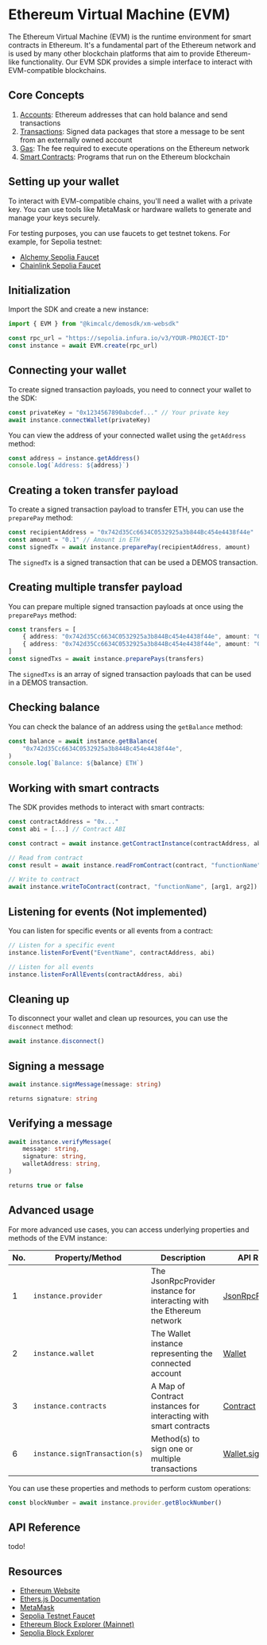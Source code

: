 # Ethereum Virtual Machine (EVM)

The Ethereum Virtual Machine (EVM) is the runtime environment for smart contracts in Ethereum. It's a fundamental part of the Ethereum network and is used by many other blockchain platforms that aim to provide Ethereum-like functionality. Our EVM SDK provides a simple interface to interact with EVM-compatible blockchains.

## Core Concepts

1. [Accounts](https://ethereum.org/en/developers/docs/accounts/): Ethereum addresses that can hold balance and send transactions
2. [Transactions](https://ethereum.org/en/developers/docs/transactions/): Signed data packages that store a message to be sent from an externally owned account
3. [Gas](https://ethereum.org/en/developers/docs/gas/): The fee required to execute operations on the Ethereum network
4. [Smart Contracts](https://ethereum.org/en/developers/docs/smart-contracts/): Programs that run on the Ethereum blockchain

## Setting up your wallet

To interact with EVM-compatible chains, you'll need a wallet with a private key. You can use tools like MetaMask or hardware wallets to generate and manage your keys securely.

For testing purposes, you can use faucets to get testnet tokens. For example, for Sepolia testnet:

-   [Alchemy Sepolia Faucet](https://sepoliafaucet.com/)
-   [Chainlink Sepolia Faucet](https://faucets.chain.link/sepolia)

## Initialization

Import the SDK and create a new instance:

```ts
import { EVM } from "@kimcalc/demosdk/xm-websdk"

const rpc_url = "https://sepolia.infura.io/v3/YOUR-PROJECT-ID"
const instance = await EVM.create(rpc_url)
```

## Connecting your wallet

To create signed transaction payloads, you need to connect your wallet to the SDK:

```ts
const privateKey = "0x1234567890abcdef..." // Your private key
await instance.connectWallet(privateKey)
```

You can view the address of your connected wallet using the `getAddress` method:

```ts
const address = instance.getAddress()
console.log(`Address: ${address}`)
```

## Creating a token transfer payload

To create a signed transaction payload to transfer ETH, you can use the `preparePay` method:

```ts
const recipientAddress = "0x742d35Cc6634C0532925a3b844Bc454e4438f44e"
const amount = "0.1" // Amount in ETH
const signedTx = await instance.preparePay(recipientAddress, amount)
```

The `signedTx` is a signed transaction that can be used a DEMOS transaction.

## Creating multiple transfer payload

You can prepare multiple signed transaction payloads at once using the `preparePays` method:

```ts
const transfers = [
    { address: "0x742d35Cc6634C0532925a3b844Bc454e4438f44e", amount: "0.1" },
    { address: "0x742d35Cc6634C0532925a3b844Bc454e4438f44e", amount: "0.2" },
]
const signedTxs = await instance.preparePays(transfers)
```

The `signedTxs` is an array of signed transaction payloads that can be used in a DEMOS transaction.

## Checking balance

You can check the balance of an address using the `getBalance` method:

```ts
const balance = await instance.getBalance(
    "0x742d35Cc6634C0532925a3b844Bc454e4438f44e",
)
console.log(`Balance: ${balance} ETH`)
```

## Working with smart contracts

The SDK provides methods to interact with smart contracts:

```ts
const contractAddress = "0x..."
const abi = [...] // Contract ABI

const contract = await instance.getContractInstance(contractAddress, abi)

// Read from contract
const result = await instance.readFromContract(contract, "functionName", [arg1, arg2])

// Write to contract
await instance.writeToContract(contract, "functionName", [arg1, arg2])
```

## Listening for events (Not implemented)

You can listen for specific events or all events from a contract:

```ts
// Listen for a specific event
instance.listenForEvent("EventName", contractAddress, abi)

// Listen for all events
instance.listenForAllEvents(contractAddress, abi)
```

## Cleaning up

To disconnect your wallet and clean up resources, you can use the `disconnect` method:

```ts
await instance.disconnect()
```

## Signing a message

```ts
await instance.signMessage(message: string)

returns signature: string
```

## Verifying a message

```ts
await instance.verifyMessage(
    message: string,
    signature: string,
    walletAddress: string,
)

returns true or false
```

## Advanced usage

For more advanced use cases, you can access underlying properties and methods of the EVM instance:

| No. | Property/Method               | Description                                                            | API Reference                                                                           |
| --- | ----------------------------- | ---------------------------------------------------------------------- | --------------------------------------------------------------------------------------- |
| 1   | `instance.provider`           | The JsonRpcProvider instance for interacting with the Ethereum network | [JsonRpcProvider](https://docs.ethers.org/v6/api/providers/jsonrpc/#JsonRpcProvider)    |
| 2   | `instance.wallet`             | The Wallet instance representing the connected account                 | [Wallet](https://docs.ethers.org/v6/api/wallet/#Wallet)                                 |
| 3   | `instance.contracts`          | A Map of Contract instances for interacting with smart contracts       | [Contract](https://docs.ethers.org/v6/api/contract/#Contract)                           |
| 6   | `instance.signTransaction(s)` | Method(s) to sign one or multiple transactions                         | [Wallet.signTransaction](https://docs.ethers.org/v6/api/wallet/#Wallet-signTransaction) |

You can use these properties and methods to perform custom operations:

```ts
const blockNumber = await instance.provider.getBlockNumber()
```

## API Reference

todo!

## Resources

-   [Ethereum Website](https://ethereum.org)
-   [Ethers.js Documentation](https://docs.ethers.org/v6/)
-   [MetaMask](https://metamask.io/)
-   [Sepolia Testnet Faucet](https://sepoliafaucet.com/)
-   [Ethereum Block Explorer (Mainnet)](https://etherscan.io/)
-   [Sepolia Block Explorer](https://sepolia.etherscan.io/)
